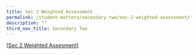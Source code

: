 ```yaml
---
title: Sec 2 Weighted Assessment
permalink: /student-matters/secondary-two/sec-2-weighted-assessment/
description: ""
third_nav_title: Secondary Two
---
```

[[Sec 2 Weighted Assesment](https://for.edu.sg/2023-nss-t2wa-s2)]